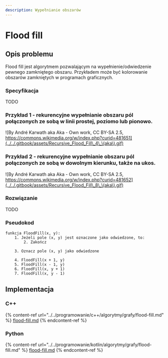 ```yaml
---
description: Wypełnianie obszarów
---
```


# Flood fill

## Opis problemu

Flood fill jest algorytmem pozwalającym na wypełnienie/odwiedzenie pewnego zamkniętego obszaru. Przykładem może być kolorowanie obszarów zamkniętych w programach graficznych.

### Specyfikacja

TODO

### Przykład 1 - rekurencyjne wypełnianie obszaru pól połączonych ze sobą w linii prostej, poziomo lub pionowo.

![By André Karwath aka Aka - Own work, CC BY-SA 2.5, https://commons.wikimedia.org/w/index.php?curid=481651](../../.gitbook/assets/Recursive_Flood_Fill\_4\_\(aka\).gif)

### Przykład 2 - rekurencyjne wypełnianie obszaru pól połączonych ze sobą w dowolnym kierunku, także na ukos.

![By André Karwath aka Aka - Own work, CC BY-SA 2.5, https://commons.wikimedia.org/w/index.php?curid=481652](../../.gitbook/assets/Recursive_Flood_Fill\_8\_\(aka\).gif)

### Rozwiązanie

TODO

### Pseudokod

```
funkcja FloodFill(x, y):
    1. Jeżeli pole (x, y) jest oznaczone jako odwiedzone, to:
        2. Zakończ
        
    3. Oznacz pole (x, y) jako odwiedzone
    
    4. FloodFill(x + 1, y)
    5. FloodFill(x - 1, y)
    6. FloodFill(x, y + 1)
    7. FloodFill(x, y - 1)
```

## Implementacja

### C++

{% content-ref url="../../programowanie/c++/algorytmy/grafy/flood-fill.md" %}
[flood-fill.md](../../programowanie/c++/algorytmy/grafy/flood-fill.md)
{% endcontent-ref %}

### Python

{% content-ref url="../../programowanie/kotlin/algorytmy/grafy/flood-fill.md" %}
[flood-fill.md](../../programowanie/kotlin/algorytmy/grafy/flood-fill.md)
{% endcontent-ref %}

